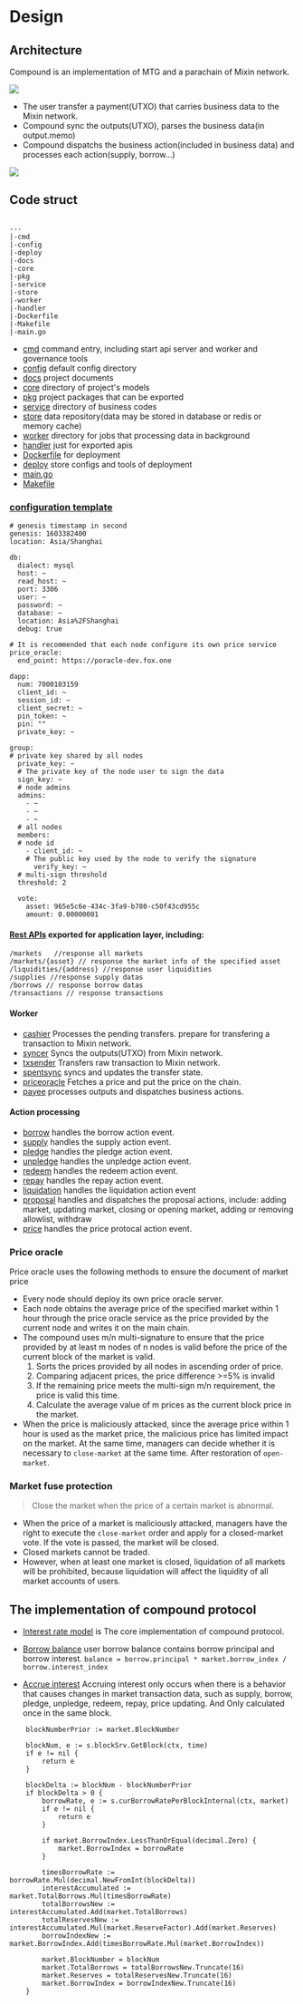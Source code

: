 # Design

## Architecture

Compound is an implementation of MTG and a parachain of Mixin network.

![](images/architecture.png)

* The user transfer a payment(UTXO) that carries business data to the Mixin network.
* Compound sync the outputs(UTXO), parses the business data(in output.memo)
* Compound dispatchs the business action(included in business data) and processes each action(supply, borrow...)

![](images/workflow.png)

## Code struct

```

---
|-cmd      
|-config  
|-deploy  
|-docs    
|-core 
|-pkg     
|-service 
|-store   
|-worker  
|-handler    
|-Dockerfile 
|-Makefile
|-main.go 

```

* [cmd](../cmd) command entry, including start api server and worker and governance tools
* [config](../config) default config directory
* [docs](../docs) project documents
* [core](../core) directory of project's models
* [pkg](../pkg) project packages that can be exported
* [service](../service) directory of business codes
* [store](../store) data repository(data may be stored in database or redis or memory cache)
* [worker](../worker) directory for jobs that processing data in background
* [handler](../handler) just for exported apis
* [Dockerfile](../Dockerfile) for deployment
* [deploy](../deploy) store configs and tools of deployment
* [main.go](../main.go)
* [Makefile](../Makefile)

### [configuration template](../deploy/config.node.yaml.tpl)

```
# genesis timestamp in second
genesis: 1603382400
location: Asia/Shanghai

db:
  dialect: mysql
  host: ~
  read_host: ~
  port: 3306
  user: ~
  password: ~
  database: ~
  location: Asia%2FShanghai
  debug: true

# It is recommended that each node configure its own price service
price_oracle:
  end_point: https://poracle-dev.fox.one

dapp:
  num: 7000103159
  client_id: ~
  session_id: ~
  client_secret: ~
  pin_token: ~
  pin: ""
  private_key: ~

group:
# private key shared by all nodes
  private_key: ~
  # The private key of the node user to sign the data
  sign_key: ~
  # node admins
  admins:
    - ~
    - ~
    - ~ 
  # all nodes
  members:
  # node id
    - client_id: ~
    # The public key used by the node to verify the signature
      verify_key: ~
  # multi-sign threshold
  threshold: 2

  vote:
    asset: 965e5c6e-434c-3fa9-b780-c50f43cd955c
    amount: 0.00000001
```

#### [Rest APIs](../handler/rest/rest.go) exported for application layer, including:

```
/markets   //response all markets
/markets/{asset} // response the market info of the specified asset
/liquidities/{address} //response user liquidities
/supplies //response supply datas
/borrows // response borrow datas
/transactions // response transactions
```

#### Worker
* [cashier](../worker/cashier/cashier.go) Processes the pending transfers. prepare for transfering a transaction to Mixin network.
* [syncer](../worker/syncer/syncer.go) Syncs the outputs(UTXO) from Mixin network.
* [txsender](../worker/txsender/sender.go) Transfers raw transaction to Mixin network.
* [spentsync](../worker/spentsync/spentsync.go) syncs and updates the transfer state.
* [priceoracle](../worker/priceoracle/priceoracle.go) Fetches a price and put the price on the chain.
* [payee](../worker/snapshot/payee.go) processes outputs and dispatches business actions.

#### Action processing
* [borrow](../worker/snapshot/borrow.go) handles the borrow action event.
* [supply](../worker/snapshot/supply.go) handles the supply action event.
* [pledge](../worker/snapshot/supply_pledge.go) handles the pledge action event.
* [unpledge](../worker/snapshot/supply_unpledge.go) handles the unpledge action event.
* [redeem](../worker/snapshot/supply_redeem.go) handles the redeem action event.
* [repay](../worker/snapshot/borrow_repay.go) handles the repay action event.
* [liquidation](../worker/snapshot/liquidation.go) handles the liquidation action event
* [proposal](../worker/snapshot/proposal.go) handles and dispatches the proposal actions, include: adding market, updating market, closing or opening market, adding or removing allowlist, withdraw
* [price](../worker/snapshot/price.go) handles the price protocal action event.


### Price oracle 
Price oracle uses the following methods to ensure the document of market price

* Every node should deploy its own price oracle server.
* Each node obtains the average price of the specified market within 1 hour through the price oracle service as the price provided by the current node and writes it on the main chain.
* The compound uses m/n multi-signature to ensure that the price provided by at least m nodes of n nodes is valid before the price of the current block of the market is valid.
	1. Sorts the prices provided by all nodes in ascending order of price.
	2. Comparing adjacent prices, the price difference >=5% is invalid
	3. If the remaining price meets the multi-sign m/n requirement, the price is valid this time.
	4. Calculate the average value of m prices as the current block price in the market.
* When the price is maliciously attacked, since the average price within 1 hour is used as the market price, the malicious price has limited impact on the market. At the same time, managers can decide whether it is necessary to `close-market` at the same time. After restoration of `open-market`.

### Market fuse protection

> Close the market when the price of a certain market is abnormal.

* When the price of a market is maliciously attacked, managers have the right to execute the `close-market` order and apply for a closed-market vote. If the vote is passed, the market will be closed.
* Closed markets cannot be traded.
* However, when at least one market is closed, liquidation of all markets will be prohibited, because liquidation will affect the liquidity of all market accounts of users.

## The implementation of compound protocol 

* [Interest rate model](../internal/compound/interest_rate_model.go) is The core implementation of compound protocol.

* [Borrow balance](../core/borrow.go) user borrow balance contains borrow principal and borrow interest. `balance = borrow.principal * market.borrow_index / borrow.interest_index`

* [Accrue interest](../service/market/market.go) Accruing interest only occurs when there is a behavior that causes changes in market transaction data, such as supply, borrow, pledge, unpledge, redeem, repay, price updating. And Only calculated once in the same block.

```
	blockNumberPrior := market.BlockNumber

	blockNum, e := s.blockSrv.GetBlock(ctx, time)
	if e != nil {
		return e
	}

	blockDelta := blockNum - blockNumberPrior
	if blockDelta > 0 {
		borrowRate, e := s.curBorrowRatePerBlockInternal(ctx, market)
		if e != nil {
			return e
		}

		if market.BorrowIndex.LessThanOrEqual(decimal.Zero) {
			market.BorrowIndex = borrowRate
		}

		timesBorrowRate := borrowRate.Mul(decimal.NewFromInt(blockDelta))
		interestAccumulated := market.TotalBorrows.Mul(timesBorrowRate)
		totalBorrowsNew := interestAccumulated.Add(market.TotalBorrows)
		totalReservesNew := interestAccumulated.Mul(market.ReserveFactor).Add(market.Reserves)
		borrowIndexNew := market.BorrowIndex.Add(timesBorrowRate.Mul(market.BorrowIndex))

		market.BlockNumber = blockNum
		market.TotalBorrows = totalBorrowsNew.Truncate(16)
		market.Reserves = totalReservesNew.Truncate(16)
		market.BorrowIndex = borrowIndexNew.Truncate(16)
	}

```